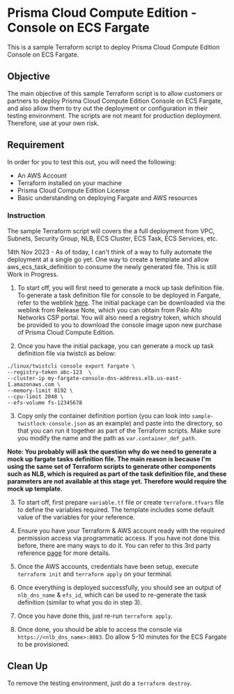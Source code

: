 # Prisma Cloud Compute Edition - Console on ECS Fargate

This is a sample Terraform script to deploy Prisma Cloud Compute Edition Console on ECS Fargate. 

## Objective
The main objective of this sample Terraform script is to allow customers or partners to deploy Prisma Cloud Compute Edition Console on ECS Fargate, and also allow them to try out the deployment or configuration in their testing environment. The scripts are not meant for production deployment. Therefore, use at your own risk.

## Requirement
In order for you to test this out, you will need the following:
- An AWS Account 
- Terraform installed on your machine
- Prisma Cloud Compute Edition License
- Basic understanding on deploying Fargate and AWS resources

### Instruction
The sample Terraform script will covers the a full deployment from VPC, Subnets, Security Group, NLB, ECS Cluster, ECS Task, ECS Services, etc. 

14th Nov 2023 - As of today, I can't think of a way to fully automate the deployment at a single go yet. One way to create a template and allow aws_ecs_task_definition to consume the newly generated file. This is still Work in Progress.

1. To start off, you will first need to generate a mock up task definition file. To generate a task definition file for console to be deployed in Fargate, refer to the weblink [here](https://docs.prismacloud.io/en/compute-edition/30/admin-guide/install/deploy-console/console-on-fargate). The initial package can be downloaded via the weblink from Release Note, which you can obtain from Palo Alto Networks CSP portal. You will also need a registry token, which should be provided to you to download the console image upon new purchase of Prisma Cloud Compute Edition.

2. Once you have the initial package, you can generate a mock up task definition file via twistcli as below:
```
./linux/twistcli console export fargate \
--registry-token abc-123  \
--cluster-ip my-fargate-console-dns-address.elb.us-east-1.amazonaws.com \
--memory-limit 8192 \
--cpu-limit 2048 \
--efs-volume fs-12345678
```
3. Copy only the container definition portion (you can look into ```sample-twistlock-console.json``` as an example) and paste into the directory, so that you can run it together as part of the Terraform scripts. Make sure you modify the name and the path as ```var.container_def_path```. 

**Note: You probably will ask the question why do we need to generate a mock up fargate tasks definition file. The main reason is because I'm using the same set of Terraform scripts to generate other components such as NLB, which is required as part of the task definition file, and these parameters are not available at this stage yet. Therefore would require the mock up template.**

3. To start off, first prepare ```variable.tf``` file or create ```terraform.tfvars``` file to define the variables required. The template includes some default value of the variables for your reference.

4. Ensure you have your Terraform & AWS account ready with the required permission access via programmatic access. If you have not done this before, there are many ways to do it. You can refer to this 3rd party reference [page](https://medium.com/@CloudTopG/discover-the-3-steps-to-creating-an-iam-user-with-access-secret-access-keys-for-terraform-scripts-28110e280460) for more details.

5. Once the AWS accounts, credentials have been setup, execute ```terraform init``` and ```terraform apply``` on your terminal.

6. Once everything is deployed successfully, you should see an output of ```nlb_dns_name``` & ```efs_id```, which can be used to re-generate the task definition (similar to what you do in step 3).

7. Once you have done this, just re-run ```terraform apply```.

8. Once done, you should be able to access the console via ```https://<nlb_dns_name>:8083```. Do allow 5-10 minutes for the ECS Fargate to be provisioned.

## Clean Up
To remove the testing environment, just do a ```terraform destroy```.
